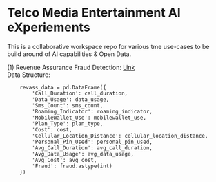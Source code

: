 # Telco Media Entertainment AI eXperiements
This is a collaborative workspace repo for various tme use-cases to be build around of AI capabilities & Open Data.<br>

(1) Revenue Assurance Fraud Detection: [Link](https://github.com/fenar/tme-aix/tree/main/revenueassurance)<br>
Data Structure: <br>

```
    revass_data = pd.DataFrame({
        'Call_Duration': call_duration,
        'Data_Usage': data_usage,
        'Sms_Count': sms_count,
        'Roaming_Indicator': roaming_indicator,
        'MobileWallet_Use': mobilewallet_use,
        'Plan_Type': plan_type,
        'Cost': cost,
        'Cellular_Location_Distance': cellular_location_distance,
        'Personal_Pin_Used': personal_pin_used,
        'Avg_Call_Duration': avg_call_duration,
        'Avg_Data_Usage': avg_data_usage,
        'Avg_Cost': avg_cost,
        'Fraud': fraud.astype(int)
    })
```
